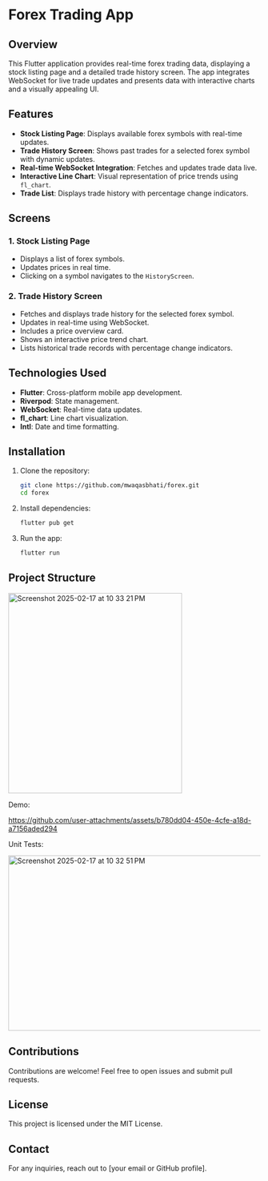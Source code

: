 # Forex Trading App

## Overview
This Flutter application provides real-time forex trading data, displaying a stock listing page and a detailed trade history screen. The app integrates WebSocket for live trade updates and presents data with interactive charts and a visually appealing UI.

## Features
- **Stock Listing Page**: Displays available forex symbols with real-time updates.
- **Trade History Screen**: Shows past trades for a selected forex symbol with dynamic updates.
- **Real-time WebSocket Integration**: Fetches and updates trade data live.
- **Interactive Line Chart**: Visual representation of price trends using `fl_chart`.
- **Trade List**: Displays trade history with percentage change indicators.

## Screens
### 1. Stock Listing Page
- Displays a list of forex symbols.
- Updates prices in real time.
- Clicking on a symbol navigates to the `HistoryScreen`.

### 2. Trade History Screen
- Fetches and displays trade history for the selected forex symbol.
- Updates in real-time using WebSocket.
- Includes a price overview card.
- Shows an interactive price trend chart.
- Lists historical trade records with percentage change indicators.

## Technologies Used
- **Flutter**: Cross-platform mobile app development.
- **Riverpod**: State management.
- **WebSocket**: Real-time data updates.
- **fl_chart**: Line chart visualization.
- **Intl**: Date and time formatting.

## Installation
1. Clone the repository:
   ```sh
   git clone https://github.com/mwaqasbhati/forex.git
   cd forex
   ```
2. Install dependencies:
   ```sh
   flutter pub get
   ```
3. Run the app:
   ```sh
   flutter run
   ```

## Project Structure

<img width="347" height="400" alt="Screenshot 2025-02-17 at 10 33 21 PM" src="https://github.com/user-attachments/assets/323ac965-43fd-40e6-ae73-1119144303da" />

Demo:


https://github.com/user-attachments/assets/b780dd04-450e-4cfe-a18d-a7156aded294

Unit Tests:


<img width="736" height="350" alt="Screenshot 2025-02-17 at 10 32 51 PM" src="https://github.com/user-attachments/assets/675ecb73-d82e-47c2-a41f-ebb04d913730" />


## Contributions
Contributions are welcome! Feel free to open issues and submit pull requests.

## License
This project is licensed under the MIT License.

## Contact
For any inquiries, reach out to [your email or GitHub profile].

